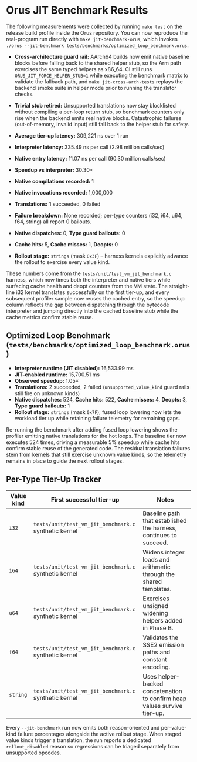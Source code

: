# Orus JIT Benchmark Results

The following measurements were collected by running `make test` on the release build profile inside the Orus repository. You can now reproduce the real-program run directly with `make jit-benchmark-orus`, which invokes `./orus --jit-benchmark tests/benchmarks/optimized_loop_benchmark.orus`.

- **Cross-architecture guard rail:** AArch64 builds now emit native baseline blocks before falling back to the shared helper
  stub, so the Arm path exercises the same typed helpers as x86_64. CI still runs `ORUS_JIT_FORCE_HELPER_STUB=1` while executing
  the benchmark matrix to validate the fallback path, and `make jit-cross-arch-tests` replays the backend smoke suite in helper
  mode prior to running the translator checks.
- **Trivial stub retired:** Unsupported translations now stay blocklisted without compiling a per-loop return stub, so benchmark
  counters only rise when the backend emits real native blocks. Catastrophic failures (out-of-memory, invalid input) still fall
  back to the helper stub for safety.

- **Average tier-up latency:** 309,221 ns over 1 run
- **Interpreter latency:** 335.49 ns per call (2.98 million calls/sec)
- **Native entry latency:** 11.07 ns per call (90.30 million calls/sec)
- **Speedup vs interpreter:** 30.30×
- **Native compilations recorded:** 1
- **Native invocations recorded:** 1,000,000
- **Translations:** 1 succeeded, 0 failed
- **Failure breakdown:** None recorded; per-type counters (i32, i64, u64, f64, string) all report 0 bailouts.
- **Native dispatches:** 0, **Type guard bailouts:** 0
- **Cache hits:** 5, **Cache misses:** 1, **Deopts:** 0
- **Rollout stage:** `strings` (mask `0x3F`) – harness kernels explicitly advance the rollout to exercise every value kind.

These numbers come from the `tests/unit/test_vm_jit_benchmark.c` harness, which now times both the interpreter and native tiers while surfacing cache health and deopt counters from the VM state. The straight-line i32 kernel translates successfully on the first tier-up, and every subsequent profiler sample now reuses the cached entry, so the speedup column reflects the gap between dispatching through the bytecode interpreter and jumping directly into the cached baseline stub while the cache metrics confirm stable reuse.

## Optimized Loop Benchmark (`tests/benchmarks/optimized_loop_benchmark.orus`)

- **Interpreter runtime (JIT disabled):** 16,533.99 ms
- **JIT-enabled runtime:** 15,700.51 ms
- **Observed speedup:** 1.05×
- **Translations:** 2 succeeded, 2 failed (`unsupported_value_kind` guard rails still fire on unknown kinds)
- **Native dispatches:** 524, **Cache hits:** 522, **Cache misses:** 4, **Deopts:** 3, **Type guard bailouts:** 1
- **Rollout stage:** `strings` (mask `0x7F`); fused loop lowering now lets the workload tier up while retaining failure telemetry for remaining gaps.

Re-running the benchmark after adding fused loop lowering shows the profiler emitting native translations for the hot loops. The baseline tier now executes 524 times, driving a measurable 5% speedup while cache hits confirm stable reuse of the generated code. The residual translation failures stem from kernels that still exercise unknown value kinds, so the telemetry remains in place to guide the next rollout stages.

## Per-Type Tier-Up Tracker

| Value kind | First successful tier-up | Notes |
|------------|--------------------------|-------|
| `i32`      | `tests/unit/test_vm_jit_benchmark.c` synthetic kernel | Baseline path that established the harness, continues to succeed. |
| `i64`      | `tests/unit/test_vm_jit_benchmark.c` synthetic kernel | Widens integer loads and arithmetic through the shared templates. |
| `u64`      | `tests/unit/test_vm_jit_benchmark.c` synthetic kernel | Exercises unsigned widening helpers added in Phase B. |
| `f64`      | `tests/unit/test_vm_jit_benchmark.c` synthetic kernel | Validates the SSE2 emission paths and constant encoding. |
| `string`   | `tests/unit/test_vm_jit_benchmark.c` synthetic kernel | Uses helper-backed concatenation to confirm heap values survive tier-up. |

Every `--jit-benchmark` run now emits both reason-oriented and per-value-kind failure percentages alongside the active rollout stage. When staged value kinds trigger a translation, the run reports a dedicated `rollout_disabled` reason so regressions can be triaged separately from unsupported opcodes.
